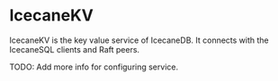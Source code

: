 # IcecaneKV

IcecaneKV is the key value service of IcecaneDB. It connects with the IcecaneSQL clients and Raft peers.

TODO: Add more info for configuring service.
